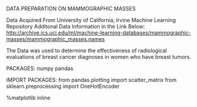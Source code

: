DATA PREPARATION ON MAMMOGRAPHIC MASSES

Data Acquired From University of California, Irvine Machine Learning Repository
Additonal Data Information in the Link Below:
http://archive.ics.uci.edu/ml/machine-learning-databases/mammographic-masses/mammographic_masses.names

The Data was used to determine the effectiveness of radiological evaluations of breast cancer diagnoses in women who have breast tumors.

PACKAGES:
numpy
pandas

IMPORT PACKAGES:
from pandas.plotting import scatter_matrix
from sklearn.preprocessing import OneHotEncoder

%matplotlib inline
